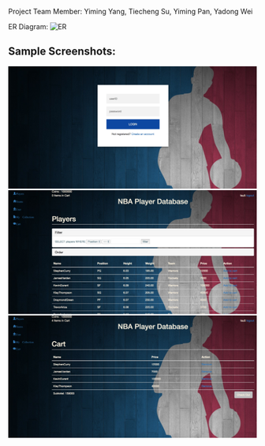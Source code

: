 Project Team Member: Yiming Yang, Tiecheng Su, Yiming Pan, Yadong Wei

ER Diagram:
![ER](sample-display/ER-Diagram)

Sample Screenshots:
-----------------
![Login Page](sample-display/login.png)
![PLayer Cards](sample-display/player-cards.png)
![Shopping Cart](sample-display/cart.png)